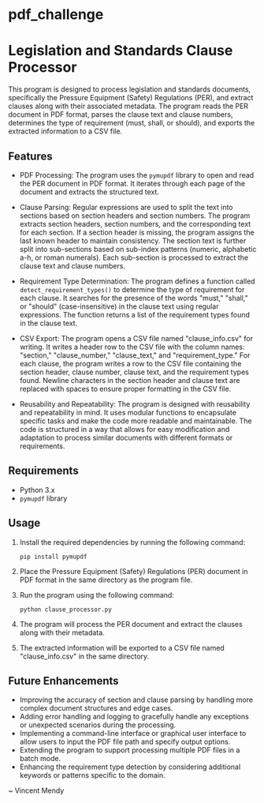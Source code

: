 # pdf_challenge
# Legislation and Standards Clause Processor

This program is designed to process legislation and standards documents, specifically the Pressure Equipment (Safety) Regulations (PER), and extract clauses along with their associated metadata. The program reads the PER document in PDF format, parses the clause text and clause numbers, determines the type of requirement (must, shall, or should), and exports the extracted information to a CSV file.

## Features

- PDF Processing: The program uses the `pymupdf` library to open and read the PER document in PDF format. It iterates through each page of the document and extracts the structured text.

- Clause Parsing: Regular expressions are used to split the text into sections based on section headers and section numbers. The program extracts section headers, section numbers, and the corresponding text for each section. If a section header is missing, the program assigns the last known header to maintain consistency. The section text is further split into sub-sections based on sub-index patterns (numeric, alphabetic a-h, or roman numerals). Each sub-section is processed to extract the clause text and clause numbers.

- Requirement Type Determination: The program defines a function called `detect_requirement_types()` to determine the type of requirement for each clause. It searches for the presence of the words "must," "shall," or "should" (case-insensitive) in the clause text using regular expressions. The function returns a list of the requirement types found in the clause text.

- CSV Export: The program opens a CSV file named "clause_info.csv" for writing. It writes a header row to the CSV file with the column names: "section," "clause_number," "clause_text," and "requirement_type." For each clause, the program writes a row to the CSV file containing the section header, clause number, clause text, and the requirement types found. Newline characters in the section header and clause text are replaced with spaces to ensure proper formatting in the CSV file.

- Reusability and Repeatability: The program is designed with reusability and repeatability in mind. It uses modular functions to encapsulate specific tasks and make the code more readable and maintainable. The code is structured in a way that allows for easy modification and adaptation to process similar documents with different formats or requirements.

## Requirements

- Python 3.x
- `pymupdf` library

## Usage

1. Install the required dependencies by running the following command:
   ```
   pip install pymupdf
   ```

2. Place the Pressure Equipment (Safety) Regulations (PER) document in PDF format in the same directory as the program file.

3. Run the program using the following command:
   ```
   python clause_processor.py
   ```

4. The program will process the PER document and extract the clauses along with their metadata.

5. The extracted information will be exported to a CSV file named "clause_info.csv" in the same directory.

## Future Enhancements

- Improving the accuracy of section and clause parsing by handling more complex document structures and edge cases.
- Adding error handling and logging to gracefully handle any exceptions or unexpected scenarios during the processing.
- Implementing a command-line interface or graphical user interface to allow users to input the PDF file path and specify output options.
- Extending the program to support processing multiple PDF files in a batch mode.
- Enhancing the requirement type detection by considering additional keywords or patterns specific to the domain.

~ Vincent Mendy
